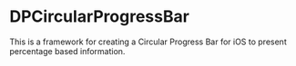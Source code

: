 # DPCircularProgressBar
This is a framework for creating a Circular Progress Bar for iOS to present percentage based information.
